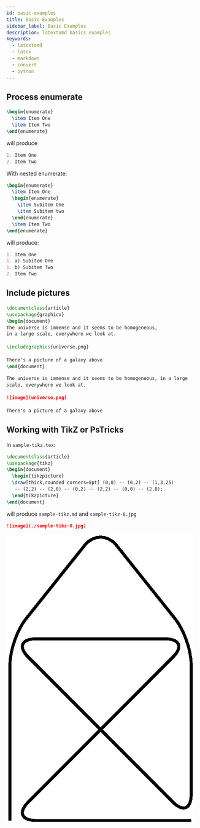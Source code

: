 ```yaml
---
id: basic-examples
title: Basic Examples
sidebar_label: Basic Examples
description: latextomd basics examples
keywords: 
  - latextomd
  - latex
  - markdown
  - convert
  - python
---
```



## Process enumerate

```latex
\begin{enumerate}
  \item Item One
  \item Item Two
\end{enumerate}
```

will produce

```md
1. Item One
2. Item Two
```

With nested enumerate:

```latex
\begin{enumerate}
  \item Item One
  \begin{enumerate}
    \item Subitem One
    \item Subitem two
  \end{enumerate}
  \item Item Two
\end{enumerate}
```

will produce:

```md
1. Item One
1. a) Subitem One
1. b) Subitem Two
2. Item Two
```

## Include pictures

```latex
\documentclass{article}
\usepackage{graphicx} 
\begin{document}
The universe is immense and it seems to be homogeneous, 
in a large scale, everywhere we look at.
 
\includegraphics{universe.png}
 
There's a picture of a galaxy above
\end{document}
```

```md
The universe is immense and it seems to be homogeneous, in a large
scale, everywhere we look at.

![image](universe.png)

There's a picture of a galaxy above
```

## Working with TikZ or PsTricks

In `sample-tikz.tex`:

```latex
\documentclass{article}
\usepackage{tikz}
\begin{document}
  \begin{tikzpicture}
  \draw[thick,rounded corners=8pt] (0,0) -- (0,2) -- (1,3.25) 
   -- (2,2) -- (2,0) -- (0,2) -- (2,2) -- (0,0) -- (2,0);
  \end{tikzpicture}
\end{document}
```

will produce `sample-tikz.md` and `sample-tikz-0.jpg`

```md
![image](./sample-tikz-0.jpg)
```

![image](./sample-tikz-0.jpg)
